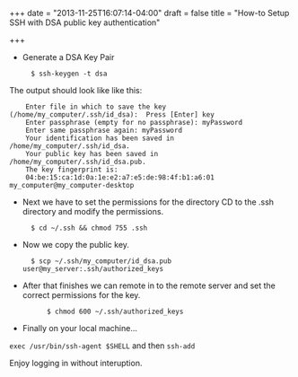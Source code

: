 +++
date = "2013-11-25T16:07:14-04:00"
draft = false
title = "How-to Setup SSH with DSA public key authentication"

+++

* Generate a DSA Key Pair

	    $ ssh-keygen -t dsa

The output should look like like this:

		Enter file in which to save the key (/home/my_computer/.ssh/id_dsa):  Press [Enter] key
		Enter passphrase (empty for no passphrase): myPassword
		Enter same passphrase again: myPassword
		Your identification has been saved in /home/my_computer/.ssh/id_dsa.
		Your public key has been saved in /home/my_computer/.ssh/id_dsa.pub.
		The key fingerprint is:
		04:be:15:ca:1d:0a:1e:e2:a7:e5:de:98:4f:b1:a6:01 my_computer@my_computer-desktop

* Next we have to set the permissions for the directory 
CD to the .ssh directory and modify the permissions.
    
    	$ cd ~/.ssh && chmod 755 .ssh
   
* Now we copy the public key.

		$ scp ~/.ssh/my_computer/id_dsa.pub user@my_server:.ssh/authorized_keys
             
* After that finishes we can remote in to the remote server and set the correct permissions for the key.
			
            $ chmod 600 ~/.ssh/authorized_keys
    
 * Finally on your local machine...
 
 `exec /usr/bin/ssh-agent $SHELL` and then `ssh-add`
 
 
 Enjoy logging in without interuption.

